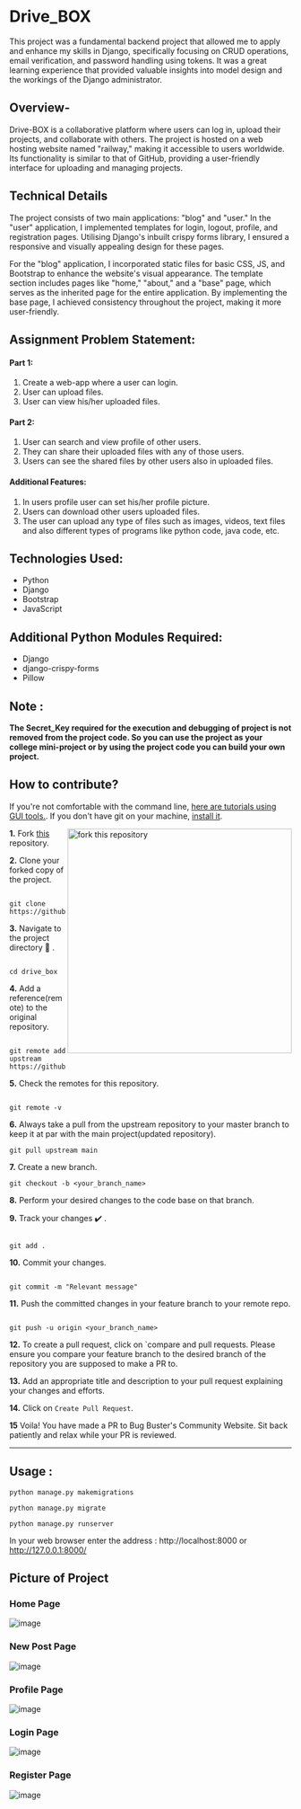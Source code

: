 # Drive_BOX

This project was a fundamental backend project that allowed me to apply and enhance my skills in Django, specifically focusing on CRUD operations, email verification, and password handling using tokens. It was a great learning experience that provided valuable insights into model design and the workings of the Django administrator.

## Overview-

Drive-BOX is a collaborative platform where users can log in, upload their projects, and collaborate with others. The project is hosted on a web hosting website named "railway," making it accessible to users worldwide. Its functionality is similar to that of GitHub, providing a user-friendly interface for uploading and managing projects.

## Technical Details
The project consists of two main applications: "blog" and "user." In the "user" application, I implemented templates for login, logout, profile, and registration pages. Utilising Django's inbuilt crispy forms library, I ensured a responsive and visually appealing design for these pages.

For the "blog" application, I incorporated static files for basic CSS, JS, and Bootstrap to enhance the website's visual appearance. The template section includes pages like "home," "about," and a "base" page, which serves as the inherited page for the entire application. By implementing the base page, I achieved consistency throughout the project, making it more user-friendly.


<h2>Assignment Problem Statement:</h2>

<h4>Part 1:</h4>
<ol>
    <li>Create a web-app where a user can login.</li>
    <li>User can upload files.</li>
    <li>User can view his/her uploaded files.</li>
</ol>

<h4>Part 2:</h4>
<ol>
     <li>User can search and view profile of other users.</li>
     <li>They can share their uploaded files with any of those users.</li>
     <li>Users can see the shared files by other users also in uploaded files.</li>
</ol>

<h4>Additional Features:</h4>
<ol>
    <li>In users profile user can set his/her profile picture.</li>
    <li>Users can download other users uploaded files.</li>
    <li>The user can upload any type of files such as images, videos, text files and also different types of programs like python code, java code, etc.</li>
</ol>
    
<h2>Technologies Used:</h2>
<ul>
    <li>Python</li>
    <li>Django</li>
    <li>Bootstrap</li>
    <li>JavaScript</li>
</ul>
    
<h2>Additional Python Modules Required:</h2>
<ul>
    <li>Django</li>
    <li>django-crispy-forms</li>
    <li>Pillow</li>
</ul>
  
<h2>Note :</h2>

<b>The Secret_Key required for the execution and debugging of project is not removed from the project code. So you can use the project as your college mini-project or by using the project code you can build your own project.</b>

## How to **contribute**?

If you're not comfortable with the command line, [here are tutorials using GUI tools.](https://docs.github.com/en/desktop/installing-and-configuring-github-desktop/overview/getting-started-with-github-desktop). If you don't have git on your machine, [install it](https://help.github.com/articles/set-up-git/).

<img align="right" width="400" src="https://firstcontributions.github.io/assets/Readme/fork.png" alt="fork this repository" />

**1.** Fork [this](https://github.com/pratt0007/Drive_BOX) repository.

**2.** Clone your forked copy of the project.

```

git clone https://github.com/<your_name>/drive_box.git

```

**3.** Navigate to the project directory :file_folder: .

```

cd drive_box

```

**4.** Add a reference(remote) to the original repository.

```

git remote add upstream https://github.com/pratt0007/Drive_BOX

```

**5.** Check the remotes for this repository.

```

git remote -v

```

**6.** Always take a pull from the upstream repository to your master branch to keep it at par with the main project(updated repository).

```
git pull upstream main
```

**7.** Create a new branch.

```
git checkout -b <your_branch_name>
```

**8.** Perform your desired changes to the code base on that branch.

**9.** Track your changes :heavy_check_mark: .

```

git add .

```

**10.** Commit your changes.

```

git commit -m "Relevant message"

```

**11.** Push the committed changes in your feature branch to your remote repo.

```

git push -u origin <your_branch_name>

```

**12.** To create a pull request, click on `compare and pull requests. Please ensure you compare your feature branch to the desired branch of the repository you are supposed to make a PR to.

**13.** Add an appropriate title and description to your pull request explaining your changes and efforts.

**14.** Click on `Create Pull Request`.

**15** Voila! You have made a PR to Bug Buster's Community Website. Sit back patiently and relax while your PR is reviewed.

<hr>


<h2>Usage :</h2>

    python manage.py makemigrations

    python manage.py migrate

    python manage.py runserver
    
   In your web browser enter the address : http://localhost:8000 or http://127.0.0.1:8000/

## Picture of Project
### Home Page
![image](https://github.com/pratt0007/Drive_BOX/assets/100209212/5ff9ca80-f383-4214-82f8-00e0f8951faf)
### New Post Page
![image](https://github.com/pratt0007/Drive_BOX/assets/100209212/53dc0acb-f6d6-4251-83df-bbbe40da9dcf)
### Profile Page
![image](https://github.com/pratt0007/Drive_BOX/assets/100209212/04c1e09c-ec02-497e-b95a-9de0e37aad49)
### Login Page
![image](https://github.com/pratt0007/Drive_BOX/assets/100209212/d05ca788-6f40-43f1-906a-a26ca4d9d488)
### Register Page
![image](https://github.com/pratt0007/Drive_BOX/assets/100209212/588d939e-f1f8-405d-b4c6-06d4ef7a55f3)





